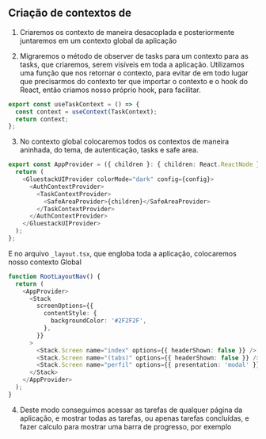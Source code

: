 ## Criação de contextos de

1. Criaremos os contexto de maneira desacoplada e posteriormente juntaremos em
   um contexto global da aplicação

2. Migraremos o método de observer de tasks para um contexto para as tasks, que
   criaremos, serem visíveis em toda a aplicação. Utilizamos uma função que nos
   retornar o contexto, para evitar de em todo lugar que precisarmos do contexto
   ter que importar o contexto e o hook do React, então criamos nosso próprio
   hook, para facilitar.

```typescript
export const useTaskContext = () => {
  const context = useContext(TaskContext);
  return context;
};
```

3. No contexto global colocaremos todos os contextos de maneira aninhada, do
   tema, de autenticação, tasks e safe area.

```typescript
export const AppProvider = ({ children }: { children: React.ReactNode }) => {
  return (
    <GluestackUIProvider colorMode="dark" config={config}>
      <AuthContextProvider>
        <TaskContextProvider>
          <SafeAreaProvider>{children}</SafeAreaProvider>
        </TaskContextProvider>
      </AuthContextProvider>
    </GluestackUIProvider>
  );
};

```

E no arquivo `_layout.tsx`, que engloba toda a aplicação, colocaremos nosso
contexto Global

```typescript
function RootLayoutNav() {
  return (
    <AppProvider>
      <Stack
        screenOptions={{
          contentStyle: {
            backgroundColor: '#2F2F2F',
          },
        }}
      >
        <Stack.Screen name="index" options={{ headerShown: false }} />
        <Stack.Screen name="(tabs)" options={{ headerShown: false }} />
        <Stack.Screen name="perfil" options={{ presentation: 'modal' }} />
      </Stack>
    </AppProvider>
  );
}


```

4. Deste modo conseguimos acessar as tarefas de qualquer página da aplicação, e
   mostrar todas as tarefas, ou apenas tarefas concluídas, e fazer calculo para
   mostrar uma barra de progresso, por exemplo

